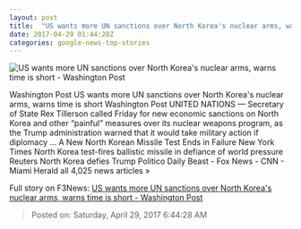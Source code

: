 ```yaml
---
layout: post
title:  "US wants more UN sanctions over North Korea's nuclear arms, warns time is short - Washington Post"
date: 2017-04-29 01:44:28Z
categories: google-news-top-stories
---
```


![US wants more UN sanctions over North Korea's nuclear arms, warns time is short - Washington Post](https://img.washingtonpost.com/rf/image_1484w/2010-2019/WashingtonPost/2017/04/28/National-Security/Images/2017-04-24T130643Z_1648007701_RC1E68D56100_RTRMADP_3_USA-TRUMP-HIGHLIGHTS.jpg)

Washington Post US wants more UN sanctions over North Korea's nuclear arms, warns time is short Washington Post UNITED NATIONS — Secretary of State Rex Tillerson called Friday for new economic sanctions on North Korea and other “painful” measures over its nuclear weapons program, as the Trump administration warned that it would take military action if diplomacy ... A New North Korean Missile Test Ends in Failure New York Times North Korea test-fires ballistic missile in defiance of world pressure Reuters North Korea defies Trump Politico Daily Beast - Fox News - CNN - Miami Herald all 4,025 news articles »


Full story on F3News: [US wants more UN sanctions over North Korea's nuclear arms, warns time is short - Washington Post](http://www.f3nws.com/n/NEgDB)

> Posted on: Saturday, April 29, 2017 6:44:28 AM
